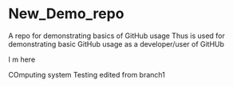 # New\_Demo\_repo

A repo for demonstrating basics of GitHub usage
Thus is used for demonstrating basic GitHub usage as a developer/user of GitHUb

I m here

COmputing system
Testing
edited  from branch1



